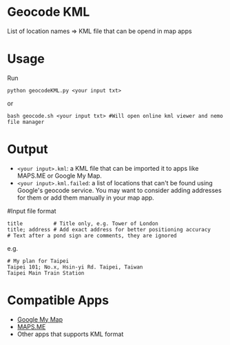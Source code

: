 Geocode KML
=================
List of location names => KML file that can be opend in map apps

# Usage

Run

```
python geocodeKML.py <your input txt>
```

or

```
bash geocode.sh <your input txt> #Will open online kml viewer and nemo file manager
```
# Output
* `<your input>.kml`: a KML file that can be imported it to apps like MAPS.ME or Google My Map.
* `<your input>.kml.failed`: a list of locations that can't be found using Google's geocode service. You may want to consider adding addresses for them or add them manually in your map app.

#Input file format

```
title          # Title only, e.g. Tower of London
title; address # Add exact address for better positioning accuracy
# Text after a pond sign are comments, they are ignored
```

e.g.
```
# My plan for Taipei 
Taipei 101; No.x, Hsin-yi Rd. Taipei, Taiwan
Taipei Main Train Station 
```


# Compatible Apps
* [Google My Map](https://www.google.com/mymaps/?hl=en_US&app=mp)
* [MAPS.ME](http://maps.me/en/home)
* Other apps that supports KML format
